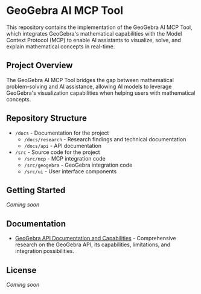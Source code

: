 # GeoGebra AI MCP Tool

This repository contains the implementation of the GeoGebra AI MCP Tool, which integrates GeoGebra's mathematical capabilities with the Model Context Protocol (MCP) to enable AI assistants to visualize, solve, and explain mathematical concepts in real-time.

## Project Overview

The GeoGebra AI MCP Tool bridges the gap between mathematical problem-solving and AI assistance, allowing AI models to leverage GeoGebra's visualization capabilities when helping users with mathematical concepts.

## Repository Structure

- `/docs` - Documentation for the project
  - `/docs/research` - Research findings and technical documentation
  - `/docs/api` - API documentation
- `/src` - Source code for the project
  - `/src/mcp` - MCP integration code
  - `/src/geogebra` - GeoGebra integration code
  - `/src/ui` - User interface components

## Getting Started

*Coming soon*

## Documentation

- [GeoGebra API Documentation and Capabilities](docs/research/geogebra-api-research.md) - Comprehensive research on the GeoGebra API, its capabilities, limitations, and integration possibilities.

## License

*Coming soon*

